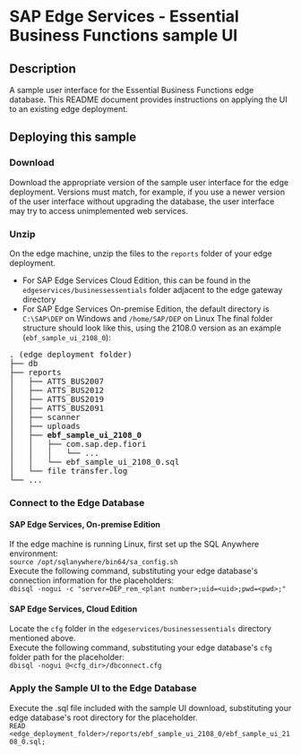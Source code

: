 # SAP Edge Services - Essential Business Functions sample UI
## Description
A sample user interface for the Essential Business Functions edge database. This README document provides instructions on applying the UI to an existing edge deployment.
## Deploying this sample
### Download
Download the appropriate version of the sample user interface for the edge deployment. Versions must match, for example, if you use a newer version of the user interface without upgrading the database, the user interface may try to access unimplemented web services.
### Unzip
On the edge machine, unzip the files to the `reports` folder of your edge deployment.
- For SAP Edge Services Cloud Edition, this can be found in the `edgeservices/businessessentials` folder adjacent to the edge gateway directory
- For SAP Edge Services On-premise Edition, the default directory is `C:\SAP\DEP` on Windows and `/home/SAP/DEP` on Linux
The final folder structure should look like this, using the 2108.0 version as an example (`ebf_sample_ui_2108_0`):
<pre>
. (edge deployment folder)
├── db
├── reports
│   ├── ATTS_BUS2007
│   ├── ATTS_BUS2012
│   ├── ATTS_BUS2019
│   ├── ATTS_BUS2091
│   ├── scanner
│   ├── uploads
│   ├── <b>ebf_sample_ui_2108_0</b>
│   │   ├── com.sap.dep.fiori
│   │   │   └── ...
│   │   └── ebf_sample_ui_2108_0.sql
│   └── file transfer.log
└── ...
</pre>
### Connect to the Edge Database
#### SAP Edge Services, On-premise Edition
If the edge machine is running Linux, first set up the SQL Anywhere environment:\
`source /opt/sqlanywhere/bin64/sa_config.sh`\
Execute the following command, substituting your edge database's connection information for the placeholders:\
`dbisql -nogui -c "server=DEP_rem_<plant number>;uid=<uid>;pwd=<pwd>;"`
#### SAP Edge Services, Cloud Edition
Locate the `cfg` folder in the `edgeservices/businessessentials` directory mentioned above.\
Execute the following command, substituting your edge database's `cfg` folder path for the placeholder:\
`dbisql -nogui @<cfg_dir>/dbconnect.cfg`
### Apply the Sample UI to the Edge Database
Execute the .sql file included with the sample UI download, substituting your edge database's root directory for the placeholder.\
`READ <edge_deployment_folder>/reports/ebf_sample_ui_2108_0/ebf_sample_ui_2108_0.sql;`
